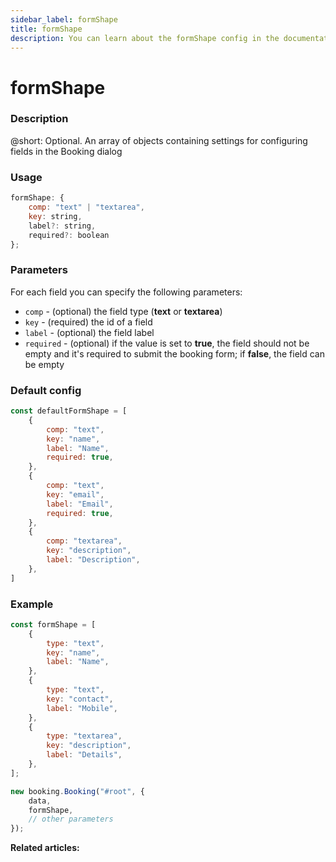 ```yaml
---
sidebar_label: formShape
title: formShape
description: You can learn about the formShape config in the documentation of the DHTMLX JavaScript Booking library. Browse developer guides and API reference, try out code examples and live demos, and download a free 30-day evaluation version of DHTMLX Booking.
---
```


# formShape

### Description

@short: Optional. An array of objects containing settings for configuring fields in the Booking dialog

### Usage

~~~jsx {}
formShape: {
	comp: "text" | "textarea",
	key: string,
	label?: string,
	required?: boolean
};
~~~

### Parameters

For each field you can specify the following parameters:

- `comp` - (optional) the field type (**text** or **textarea**)
- `key` - (required) the id of a field
- `label` - (optional) the field label
- `required` - (optional) if the value is set to **true**, the field should not be empty and it's required to submit the booking form; if **false**, the field can be empty

### Default config

~~~jsx {}
const defaultFormShape = [
	{
		comp: "text",
		key: "name",
		label: "Name",
		required: true,
	},
	{
		comp: "text",
		key: "email",
		label: "Email",
		required: true,
	},
	{
		comp: "textarea",
		key: "description",
		label: "Description",
	},
]
~~~

### Example

~~~jsx {1-17,21}
const formShape = [
    {
        type: "text",
        key: "name",
        label: "Name",
    },
    {
        type: "text",
        key: "contact",
        label: "Mobile",
    },
    {
        type: "textarea",
        key: "description",
        label: "Details",
    },
];

new booking.Booking("#root", {
	data,
	formShape,
	// other parameters
});
~~~

**Related articles:**
